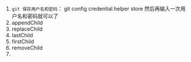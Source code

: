 1. `git 保存用户名和密码`： git config credential.helper store 然后再输入一次用户名和密码就可以了
2. appendChild
3. replaceChild
4. lastChild
5. firstChild
6. removeChild
7. 